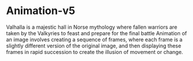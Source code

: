 # Animation-v5
Valhalla is a majestic hall in Norse mythology where fallen warriors are taken by the Valkyries to feast and prepare for the final battle
Animation of an image involves creating a sequence of frames, where each frame is a slightly different version of the original image, 
and then displaying these frames in rapid succession to create the illusion of movement or change.
